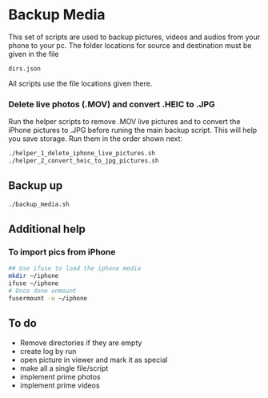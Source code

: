 # Backup Media

This set of scripts are used to backup pictures, videos and audios from your phone to your pc. The folder locations for source and destination must be given in the file

```text
dirs.json
```

All scripts use the file locations given there.


### Delete live photos (.MOV) and convert .HEIC to .JPG

Run the helper scripts to remove .MOV live pictures and to convert the iPhone pictures to .JPG before runing the main backup script. This will help you save storage. Run them in the order shown next:

```bash
./helper_1_delete_iphone_live_pictures.sh 
./helper_2_convert_heic_to_jpg_pictures.sh 
```

## Backup up

```bash
./backup_media.sh
```

## Additional help

### To import pics from iPhone

```bash
## Use ifuse to load the iphone media
mkdir ~/iphone
ifuse ~/iphone
# Once done unmount
fusermount -u ~/iphone
```


## To do

- Remove directories if they are empty
- create log by run
- open picture in viewer and mark it as special
- make all a single file/script
- implement prime photos
- implement prime videos
